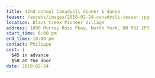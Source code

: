 ```yaml
---
title: 42nd annual Canadysli dinner & dance
teaser: /assets/images/2018-02-24-canadysli-teaser.jpg
location: Black Creek Pioneer Village
address: 1000 Murray Ross Pkwy, North York, ON M3J 2P3
start_time: 6:00 pm
end_time: 10:00 pm
contact: Philippe
cost: |
  $45 in advance
  $50 at the door
date: 2018-02-24
---
```


